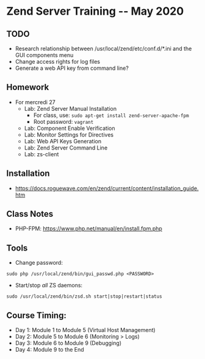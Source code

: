 # Zend Server Training -- May 2020

## TODO
* Research relationship between /usr/local/zend/etc/conf.d/*.ini and the GUI components menu
* Change access rights for log files
* Generate a web API key from command line?

## Homework
* For mercredi 27
  * Lab: Zend Server Manual Installation
    * For class, use: `sudo apt-get install zend-server-apache-fpm`
    * Root password: `vagrant`
  * Lab: Component Enable Verification
  * Lab: Monitor Settings for Directives
  * Lab: Web API Keys Generation
  * Lab: Zend Server Command Line
  * Lab: zs-client
## Installation
* https://docs.roguewave.com/en/zend/current/content/installation_guide.htm

## Class Notes
* PHP-FPM: https://www.php.net/manual/en/install.fpm.php

## Tools
* Change password:
```
sudo php /usr/local/zend/bin/gui_passwd.php <PASSWORD>
```
* Start/stop *all* ZS daemons:
```
sudo /usr/local/zend/bin/zsd.sh start|stop|restart|status
```

## Course Timing:
* Day 1: Module 1 to Module 5 (Virtual Host Management)
* Day 2: Module 5 to Module 6 (Monitoring > Logs)
* Day 3: Module 6 to Module 9 (Debugging)
* Day 4: Module 9 to the End
